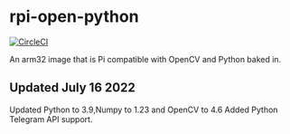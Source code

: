 # rpi-open-python


[![CircleCI](https://circleci.com/gh/icemanaf/RPiOpenCVPython/tree/master.svg?style=svg)](https://circleci.com/gh/icemanaf/RPiOpenCVPython/tree/master)

An arm32 image that is Pi compatible with OpenCV and Python baked in.

## Updated July 16 2022

Updated Python to 3.9,Numpy to 1.23 and OpenCV to 4.6
Added Python Telegram API support.